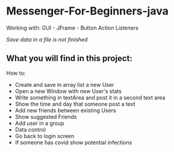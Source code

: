 # Messenger-For-Beginners-java
Working with: GUI - JFrame - Button Action Listeners  

_Save data in a file is not finished_

## What you will find in this project:

How to:
* Create and save in array list a new User 
* Open a new Window with new User's stats 
* Write something in textArea and post it in a second text area 
* Show the time and day that someone post a text 
* Add new friends between existing Users
* Show suggested Friends
* Add user in a group 
* Data control
* Go back to login screen
* If someone has covid show potential infections

